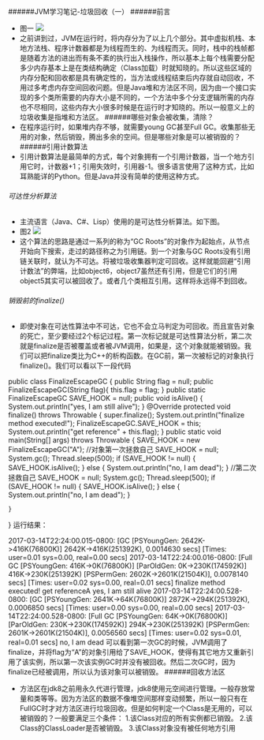 ######JVM学习笔记-垃圾回收（一）
######前言
* 图一 ![](http://i.imgur.com/mGaExV8.png)
* 之前讲到过，JVM在运行时，将内存分为了以上几个部分。其中虚拟机栈、本地方法栈、程序计数器都是为线程而生的、为线程而灭。同时，栈中的栈帧都是随着方法的进出而有条不紊的执行出入栈操作，所以基本上每个栈需要分配多少内存基本上是在类结构确定（Class加载）时就知晓的。所以这些区域的内存分配和回收都是具有确定性的，当方法或线程结束后内存就自动回收，不用过多考虑内存空间回收问题。但是Java堆和方法区不同，因为由一个接口实现的多个类所需要的内存大小是不同的，一个方法中多个分支逻辑所需的内存也不尽相同，这些内存大小很多时候是在运行时才知晓的。所以一般意义上的垃圾收集是指堆和方法区。
######哪些对象会被收集，清除？
*  在程序运行时，如果堆内存不够，就需要young GC甚至Full GC。收集那些无用的对象，然后销毁，腾出多余的空间。但是哪些对象是可以被销毁的？
######引用计数算法
* 引用计数算法是最简单的方式，每个对象拥有一个引用计数器，当一个地方引用它时，计数器+1；引用失效时，引用器-1。很多语言使用了这种方式，比如耳熟能详的Python。但是Java并没有简单的使用这种方式。
###### 可达性分析算法 
* 主流语言（Java、C#、Lisp）使用的是可达性分析算法。如下图。
* 图2 ![](http://i.imgur.com/yPQfcU2.png)
* 这个算法的思路是通过一系列的称为“GC Roots”的对象作为起始点，从节点开始向下搜索，走过的路径称之为引用链。到一个对象与GC Roots没有引用链关联时，就认为不可达。将被垃圾收集器判定可回收。这样就能回避“引用计数法”的弊端，比如object6，object7虽然还有引用，但是它们的引用object5其实可以被回收了。或者几个类相互引用。这样将永远得不到回收。
###### 销毁前的finalize()
* 即使对象在可达性算法中不可达，它也不会立马判定为可回收。而且宣告对象的死亡，至少要经过2个标记过程。第一次标记就是可达性算法分析，第二次就是finalize是否被覆盖或者被JVM调用，如果是，这个对象就能被销毁。我们可以把finalize类比为C++的析构函数。在GC前，第一次被标记的对象执行finalize()。我们可以看以下一段代码

public class FinalizeEscapeGC {
    public String flag = null;
    public FinalizeEscapeGC(String flag){
        this.flag = flag;
    }
    public static  FinalizeEscapeGC SAVE_HOOK = null;
    public void isAlive() {
        System.out.println("yes, I am still alive");
    }
    @Override
    protected void finalize() throws Throwable {
        super.finalize();
        System.out.println("finalize method executed!");
        FinalizeEscapeGC.SAVE_HOOK = this;
        System.out.println("get reference" + this.flag);
    }
    public static void main(String[] args) throws Throwable {
        SAVE_HOOK = new FinalizeEscapeGC("A");
        //对象第一次拯救自己
        SAVE_HOOK = null;
        System.gc();
        Thread.sleep(500);
        if (SAVE_HOOK != null) {
            SAVE_HOOK.isAlive();
        } else {
            System.out.println("no, I am dead");
        }
        //第二次拯救自己
        SAVE_HOOK = null;
        System.gc();
        Thread.sleep(500);
        if (SAVE_HOOK != null) {
            SAVE_HOOK.isAlive();
        } else {
            System.out.println("no, I am dead");
        }
        
    }

}
 运行结果：

2017-03-14T22:24:00.015-0800: [GC [PSYoungGen: 2642K->416K(76800K)] 2642K->416K(251392K), 0.0014630 secs] [Times: user=0.01 sys=0.00, real=0.00 secs] 
2017-03-14T22:24:00.016-0800: [Full GC [PSYoungGen: 416K->0K(76800K)] [ParOldGen: 0K->230K(174592K)] 416K->230K(251392K) [PSPermGen: 2602K->2601K(21504K)], 0.0078140 secs] [Times: user=0.02 sys=0.00, real=0.01 secs] 
finalize method executed!
get referenceA
yes, I am still alive
2017-03-14T22:24:00.528-0800: [GC [PSYoungGen: 2641K->64K(76800K)] 2872K->294K(251392K), 0.0006850 secs] [Times: user=0.00 sys=0.00, real=0.00 secs] 
2017-03-14T22:24:00.528-0800: [Full GC [PSYoungGen: 64K->0K(76800K)] [ParOldGen: 230K->230K(174592K)] 294K->230K(251392K) [PSPermGen: 2601K->2601K(21504K)], 0.0056560 secs] [Times: user=0.02 sys=0.01, real=0.01 secs] 
no, I am dead
 可以看到第一次GC的时候，JVM调用了finalize，并将flag为“A”的对象引用给了SAVE_HOOK，使得有其它地方又重新引用了该实例，所以第一次该实例GC时并没有被回收。然后二次GC时，因为finalize已经被调用，所以认为该对象可以被销毁。
######回收方法区
* 方法区在jdk8之前用永久代进行管理，jdk8使用元空间进行管理。一般存放常量和类等等。因为方法区的数据不像堆空间那样变动频繁，所以一般只有在FullGC时才对方法区进行垃圾回收。但是如何判定一个Class是无用的，可以被销毁的？一般要满足三个条件：
    1.该Class对应的所有实例都已销毁。
    2.该Class的ClassLoader是否被销毁。
    3.该Class对象没有被任何地方引用 